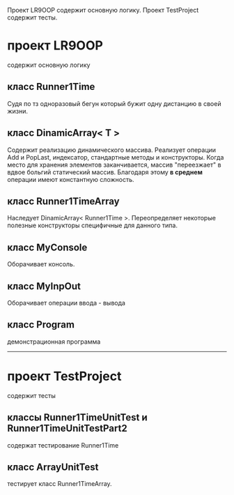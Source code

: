 Проект LR9OOP содержит основную логику.
Проект TestProject содержит тесты. 
# проект LR9OOP
содержит основную логику
## класс Runner1Time
Судя по тз одноразовый бегун который бужит одну дистанцию в своей жизни.
## класс DinamicArray< T >
Содержит реализацию динамического массива. Реализует операции Add и PopLast, индексатор, стандартные методы и конструкторы. 
Когда место для хранения элементов заканчивается, массив "переезжает" в вдвое больгий статический массив. Благодаря этому **в среднем** операции имеют константную сложность.
## класс Runner1TimeArray
Наследует DinamicArray< Runner1Time >. Переопределяет некоторые полезные конструкторы специфичные для данного типа.
## класс MyConsole
Оборачивает консоль.
## класс MyInpOut
Оборачивает операции ввода - вывода
## класс Program
демонстрационная программа
_____
# проект TestProject
содержит тесты
## классы Runner1TimeUnitTest и Runner1TimeUnitTestPart2
содержат тестирование Runner1Time
## класс ArrayUnitTest
тестирует класс Runner1TimeArray.
